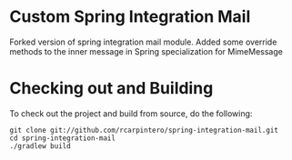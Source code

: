 Custom Spring Integration Mail
==============================

Forked version of spring integration mail module. 
Added some override methods to the inner message in Spring specialization for MimeMessage

# Checking out and Building

To check out the project and build from source, do the following:

    git clone git://github.com/rcarpintero/spring-integration-mail.git
    cd spring-integration-mail
    ./gradlew build

